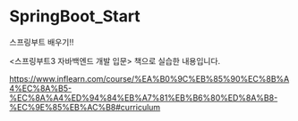 # SpringBoot_Start
스프링부트 배우기!!


&lt;스프링부트3 자바백엔드 개발 입문> 책으로 실습한 내용입니다.

https://www.inflearn.com/course/%EA%B0%9C%EB%85%90%EC%8B%A4%EC%8A%B5-%EC%8A%A4%ED%94%84%EB%A7%81%EB%B6%80%ED%8A%B8-%EC%9E%85%EB%AC%B8#curriculum
